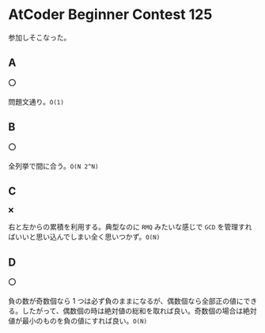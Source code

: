 # AtCoder Beginner Contest 125

参加しそこなった。

## A

:o:

問題文通り。`O(1)`

## B

:o:

全列挙で間に合う。`O(N 2^N)`

## C

:x:

右と左からの累積を利用する。典型なのに `RMQ` みたいな感じで `GCD` を管理すればいいと思い込んでしまい全く思いつかず。`O(N)`

## D

:o:

負の数が奇数個なら 1 つは必ず負のままになるが、偶数個なら全部正の値にできる。したがって、偶数個の時は絶対値の総和を取れば良い。奇数個の場合は絶対値が最小のものを負の値にすれば良い。`O(N)`
